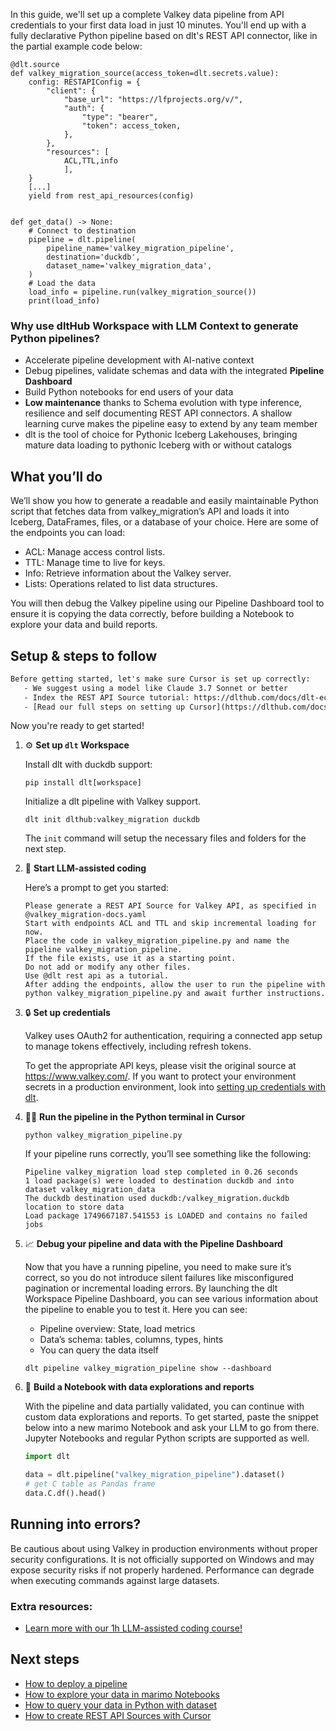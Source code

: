 In this guide, we'll set up a complete Valkey data pipeline from API credentials to your first data load in just 10 minutes. You'll end up with a fully declarative Python pipeline based on dlt's REST API connector, like in the partial example code below:

```python-outcome
@dlt.source
def valkey_migration_source(access_token=dlt.secrets.value):
    config: RESTAPIConfig = {
        "client": {
            "base_url": "https://lfprojects.org/v/",
            "auth": {
                "type": "bearer",
                "token": access_token,
            },
        },
        "resources": [
            ACL,TTL,info
            ],
    }
    [...]
    yield from rest_api_resources(config)


def get_data() -> None:
    # Connect to destination
    pipeline = dlt.pipeline(
        pipeline_name='valkey_migration_pipeline',
        destination='duckdb',
        dataset_name='valkey_migration_data', 
    )
    # Load the data
    load_info = pipeline.run(valkey_migration_source())
    print(load_info) 
```

### Why use dltHub Workspace with LLM Context to generate Python pipelines?

- Accelerate pipeline development with AI-native context
- Debug pipelines, validate schemas and data with the integrated **Pipeline Dashboard**
- Build Python notebooks for end users of your data
- **Low maintenance** thanks to Schema evolution with type inference, resilience and self documenting REST API connectors. A shallow learning curve makes the pipeline easy to extend by any team member
- dlt is the tool of choice for Pythonic Iceberg Lakehouses, bringing mature data loading to pythonic Iceberg with or without catalogs

## What you’ll do

We’ll show you how to generate a readable and easily maintainable Python script that fetches data from valkey_migration’s API and loads it into Iceberg, DataFrames, files, or a database of your choice. Here are some of the endpoints you can load:

- ACL: Manage access control lists.
- TTL: Manage time to live for keys.
- Info: Retrieve information about the Valkey server.
- Lists: Operations related to list data structures.

You will then debug the Valkey pipeline using our Pipeline Dashboard tool to ensure it is copying the data correctly, before building a Notebook to explore your data and build reports.

## Setup & steps to follow

```default
Before getting started, let's make sure Cursor is set up correctly:
   - We suggest using a model like Claude 3.7 Sonnet or better
   - Index the REST API Source tutorial: https://dlthub.com/docs/dlt-ecosystem/verified-sources/rest_api/ and add it to context as **@dlt rest api**
   - [Read our full steps on setting up Cursor](https://dlthub.com/docs/dlt-ecosystem/llm-tooling/cursor-restapi#23-configuring-cursor-with-documentation)
```

Now you're ready to get started!

1. ⚙️ **Set up `dlt` Workspace**
    
    Install dlt with duckdb support:
    ```shell
    pip install dlt[workspace]
    ```

    Initialize a dlt pipeline with Valkey support.
    ```shell
    dlt init dlthub:valkey_migration duckdb
    ```

    The `init` command will setup the necessary files and folders for the next step.
    
2. 🤠 **Start LLM-assisted coding**
    
    Here’s a prompt to get you started:
    
    ```prompt
    Please generate a REST API Source for Valkey API, as specified in @valkey_migration-docs.yaml 
    Start with endpoints ACL and TTL and skip incremental loading for now. 
    Place the code in valkey_migration_pipeline.py and name the pipeline valkey_migration_pipeline. 
    If the file exists, use it as a starting point. 
    Do not add or modify any other files. 
    Use @dlt rest api as a tutorial. 
    After adding the endpoints, allow the user to run the pipeline with python valkey_migration_pipeline.py and await further instructions.
    ```

    
3. 🔒 **Set up credentials** 
    
    Valkey uses OAuth2 for authentication, requiring a connected app setup to manage tokens effectively, including refresh tokens.
    
    To get the appropriate API keys, please visit the original source at https://www.valkey.com/.
    If you want to protect your environment secrets in a production environment, look into [setting up credentials with dlt](https://dlthub.com/docs/walkthroughs/add_credentials).
    
4. 🏃‍♀️ **Run the pipeline in the Python terminal in Cursor**
    
    ```shell
    python valkey_migration_pipeline.py
    ```
    
    If your pipeline runs correctly, you’ll see something like the following:
    
    ```shell
    Pipeline valkey_migration load step completed in 0.26 seconds
    1 load package(s) were loaded to destination duckdb and into dataset valkey_migration_data
    The duckdb destination used duckdb:/valkey_migration.duckdb location to store data
    Load package 1749667187.541553 is LOADED and contains no failed jobs
    ```
    
5. 📈 **Debug your pipeline and data with the Pipeline Dashboard**

    Now that you have a running pipeline, you need to make sure it’s correct, so you do not introduce silent failures like misconfigured pagination or incremental loading errors. By launching the dlt Workspace Pipeline Dashboard, you can see various information about the pipeline to enable you to test it. Here you can see:
    - Pipeline overview: State, load metrics
    - Data’s schema: tables, columns, types, hints
    - You can query the data itself
    
    ```shell
    dlt pipeline valkey_migration_pipeline show --dashboard
    ```
    
6. 🐍 **Build a Notebook with data explorations and reports**

    With the pipeline and data partially validated, you can continue with custom data explorations and reports. To get started, paste the snippet below into a new marimo Notebook and ask your LLM to go from there. Jupyter Notebooks and regular Python scripts are supported as well.

    
    ```python
    import dlt

   data = dlt.pipeline("valkey_migration_pipeline").dataset()
   # get C table as Pandas frame
   data.C.df().head()
    ```

## Running into errors?

Be cautious about using Valkey in production environments without proper security configurations. It is not officially supported on Windows and may expose security risks if not properly hardened. Performance can degrade when executing commands against large datasets.

### Extra resources:

- [Learn more with our 1h LLM-assisted coding course!](https://www.youtube.com/watch?v=GGid70rnJuM)

## Next steps

- [How to deploy a pipeline](https://dlthub.com/docs/walkthroughs/deploy-a-pipeline)
- [How to explore your data in marimo Notebooks](https://dlthub.com/docs/general-usage/dataset-access/marimo)
- [How to query your data in Python with dataset](https://dlthub.com/docs/general-usage/dataset-access/dataset)
- [How to create REST API Sources with Cursor](https://dlthub.com/docs/dlt-ecosystem/llm-tooling/cursor-restapi)